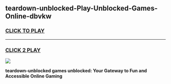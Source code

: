 
## teardown-unblocked-Play-Unblocked-Games-Online-dbvkw
<h3>
<a href="https://premium76.site?title=teardown-unblocked&ref=25A">CLICK TO PLAY</a></h3>
<hr>

<h3>
<a href="https://premium76.site?title=teardown-unblocked&ref=25A">CLICK 2 PLAY</a>
  
</h3>

<a href="https://premium76.site?title=teardown-unblocked&ref=25A"><img src="https://clearcache.store/games.png"></a>


**teardown-unblocked games unblocked: Your Gateway to Fun and Accessible Online Gaming**
